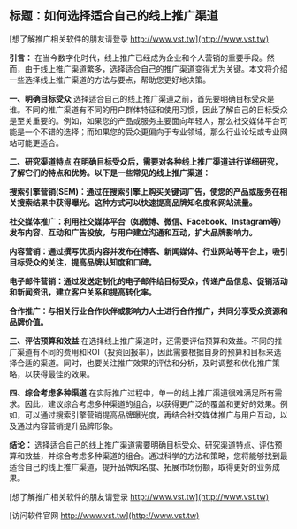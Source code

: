 ## **标题：如何选择适合自己的线上推广渠道**

[想了解推广相关软件的朋友请登录 http://www.vst.tw](http://www.vst.tw)

**引言：**
在当今数字化时代，线上推广已经成为企业和个人营销的重要手段。然而，由于线上推广渠道繁多，选择适合自己的推广渠道变得尤为关键。本文将介绍一些选择线上推广渠道的方法与要点，帮助您更好地决策。

**一、明确目标受众**
选择适合自己的线上推广渠道之前，首先要明确目标受众是谁。不同的推广渠道有不同的用户群体特征和使用习惯，因此了解自己的目标受众是至关重要的。例如，如果您的产品或服务主要面向年轻人，那么社交媒体平台可能是一个不错的选择；而如果您的受众更偏向于专业领域，那么行业论坛或专业网站可能更适合。

**二、研究渠道特点**
**在明确目标受众后，需要对各种线上推广渠道进行详细研究，了解它们的特点和优势。以下是一些常见的线上推广渠道：**

**搜索引擎营销(SEM)：通过在搜索引擎上购买关键词广告，使您的产品或服务在相关搜索结果中获得曝光。这种方式可以快速提高品牌知名度和网站流量。**

**社交媒体推广：利用社交媒体平台（如微博、微信、Facebook、Instagram等）发布内容、互动和广告投放，与用户建立沟通和互动，扩大品牌影响力。**

**内容营销：通过撰写优质内容并发布在博客、新闻媒体、行业网站等平台上，吸引目标受众的关注，提高品牌认知度和口碑。**

**电子邮件营销：通过发送定制化的电子邮件给目标受众，传递产品信息、促销活动和新闻资讯，建立客户关系和提高转化率。**

**合作推广：与相关行业合作伙伴或影响力人士进行合作推广，共同分享受众资源和品牌价值。**

**三、评估预算和效益**
在选择线上推广渠道时，还需要评估预算和效益。不同的推广渠道有不同的费用和ROI（投资回报率），因此需要根据自身的预算和目标来选择合适的渠道。同时，也要关注推广效果的评估和分析，及时调整和优化推广策略，以获得最佳的效果。

**四、综合考虑多种渠道**
在实际推广过程中，单一的线上推广渠道很难满足所有需求。因此，建议综合考虑多种渠道的组合，以获得更广泛的覆盖和更好的效果。例如，可以通过搜索引擎营销提高品牌曝光度，再结合社交媒体推广与用户互动，以及通过内容营销提升品牌形象。

**结论：**
选择适合自己的线上推广渠道需要明确目标受众、研究渠道特点、评估预算和效益，并综合考虑多种渠道的组合。通过科学的方法和策略，您将能够找到最适合自己的线上推广渠道，提升品牌知名度、拓展市场份额，取得更好的业务成果。

[想了解推广相关软件的朋友请登录 http://www.vst.tw](http://www.vst.tw)


[访问软件官网 http://www.vst.tw](http://www.vst.tw)
